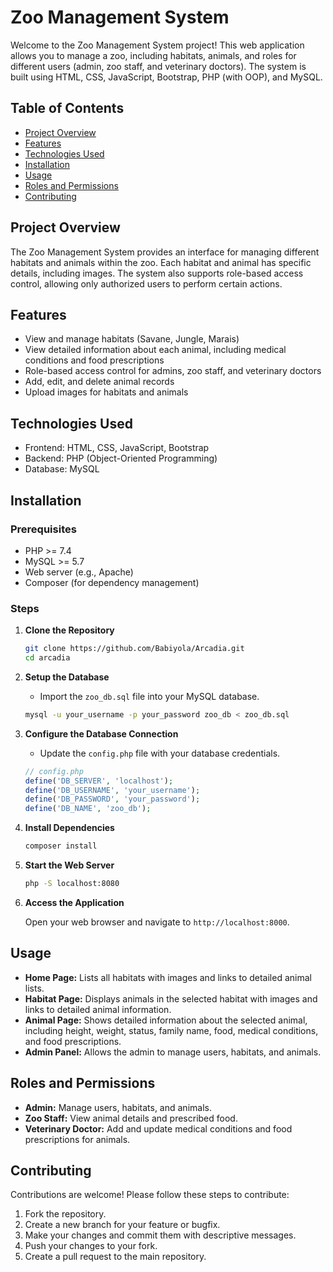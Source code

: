 # Zoo Management System

Welcome to the Zoo Management System project! This web application allows you to manage a zoo, including habitats, animals, and roles for different users (admin, zoo staff, and veterinary doctors). The system is built using HTML, CSS, JavaScript, Bootstrap, PHP (with OOP), and MySQL.

## Table of Contents
- [Project Overview](#project-overview)
- [Features](#features)
- [Technologies Used](#technologies-used)
- [Installation](#installation)
- [Usage](#usage)
- [Roles and Permissions](#roles-and-permissions)
- [Contributing](#contributing)

## Project Overview

The Zoo Management System provides an interface for managing different habitats and animals within the zoo. Each habitat and animal has specific details, including images. The system also supports role-based access control, allowing only authorized users to perform certain actions.

## Features

- View and manage habitats (Savane, Jungle, Marais)
- View detailed information about each animal, including medical conditions and food prescriptions
- Role-based access control for admins, zoo staff, and veterinary doctors
- Add, edit, and delete animal records
- Upload images for habitats and animals

## Technologies Used

- Frontend: HTML, CSS, JavaScript, Bootstrap
- Backend: PHP (Object-Oriented Programming)
- Database: MySQL

## Installation

### Prerequisites

- PHP >= 7.4
- MySQL >= 5.7
- Web server (e.g., Apache)
- Composer (for dependency management)

### Steps

1. **Clone the Repository**

    ```bash
    git clone https://github.com/Babiyola/Arcadia.git
    cd arcadia
    ```

2. **Setup the Database**

    - Import the `zoo_db.sql` file into your MySQL database.

    ```bash
    mysql -u your_username -p your_password zoo_db < zoo_db.sql
    ```

3. **Configure the Database Connection**

    - Update the `config.php` file with your database credentials.

    ```php
    // config.php
    define('DB_SERVER', 'localhost');
    define('DB_USERNAME', 'your_username');
    define('DB_PASSWORD', 'your_password');
    define('DB_NAME', 'zoo_db');
    ```

4. **Install Dependencies**

    ```bash
    composer install
    ```

5. **Start the Web Server**

    ```bash
    php -S localhost:8080
    ```

6. **Access the Application**

    Open your web browser and navigate to `http://localhost:8000`.

## Usage

- **Home Page:** Lists all habitats with images and links to detailed animal lists.
- **Habitat Page:** Displays animals in the selected habitat with images and links to detailed animal information.
- **Animal Page:** Shows detailed information about the selected animal, including height, weight, status, family name, food, medical conditions, and food prescriptions.
- **Admin Panel:** Allows the admin to manage users, habitats, and animals.




## Roles and Permissions

- **Admin:** Manage users, habitats, and animals.
- **Zoo Staff:** View animal details and prescribed food.
- **Veterinary Doctor:** Add and update medical conditions and food prescriptions for animals.

## Contributing

Contributions are welcome! Please follow these steps to contribute:

1. Fork the repository.
2. Create a new branch for your feature or bugfix.
3. Make your changes and commit them with descriptive messages.
4. Push your changes to your fork.
5. Create a pull request to the main repository.


